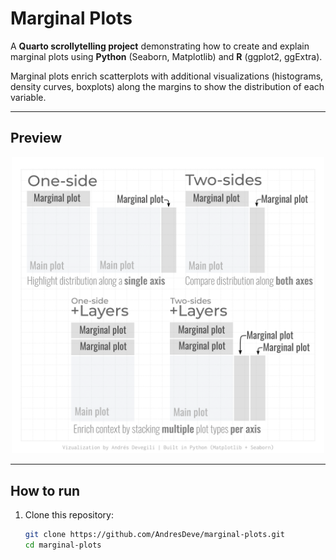 # Marginal Plots

A **Quarto scrollytelling project** demonstrating how to create and explain marginal plots using **Python** (Seaborn, Matplotlib) and **R** (ggplot2, ggExtra).

Marginal plots enrich scatterplots with additional visualizations (histograms, density curves, boxplots) along the margins to show the distribution of each variable.

---

## Preview

<p align="center">
  <img src="Page%201.png" alt="Example marginal plots" width="500"/>
</p>

---

## How to run

1. Clone this repository:
   ```bash
   git clone https://github.com/AndresDeve/marginal-plots.git
   cd marginal-plots
